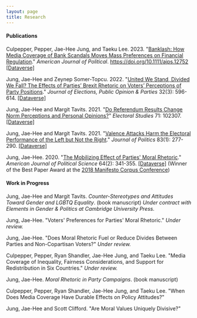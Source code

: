 ```yaml
---
layout: page
title: Research
---
```


#### Publications

Culpepper, Pepper, Jae-Hee Jung, and Taeku Lee. 2023. "[Banklash: How Media Coverage of Bank Scandals Moves Mass Preferences on
Financial Regulation](https://onlinelibrary.wiley.com/doi/10.1111/ajps.12752)." _American Journal of Political_. https://doi.org/10.1111/ajps.12752 [[Dataverse]](https://doi.org/10.7910/DVN/GTSYTZ)

Jung, Jae-Hee and Zeynep Somer-Topcu. 2022. "[United We Stand, Divided We Fall? The Effects of Parties’ Brexit Rhetoric on Voters’ Perceptions of Party Positions](https://doi.org/10.1080/17457289.2020.1839470)." _Journal of Elections, Public Opinion & Parties_ 32(3): 596-614. [[Dataverse]](https://dataverse.harvard.edu/dataset.xhtml?persistentId=doi:10.7910/DVN/JJXQLF)

Jung, Jae-Hee and Margit Tavits. 2021. "[Do Referendum Results Change Norm Perceptions and Personal Opinions?](https://www.sciencedirect.com/science/article/pii/S0261379421000287)" _Electoral Studies_ 71: 102307. [[Dataverse]](https://dataverse.harvard.edu/dataset.xhtml?persistentId=doi:10.7910/DVN/YHOCO8)

Jung, Jae-Hee and Margit Tavits. 2021. "[Valence Attacks Harm the Electoral Performance of the Left but Not the Right](https://doi.org/10.1086/709299)." _Journal of Politics_ 83(1): 277-290. [[Dataverse]](https://dataverse.harvard.edu/dataset.xhtml;jsessionid=6be1e4de9fa24c22a5b7981e7e1d?persistentId=doi%3A10.7910%2FDVN%2FHMI4WY&version=&q=&fileTypeGroupFacet=&fileAccess=Public&fileSortField=type)

Jung, Jae-Hee. 2020. "[The Mobilizing Effect of Parties' Moral Rhetoric](https://onlinelibrary.wiley.com/doi/full/10.1111/ajps.12476)." _American Journal of Political Science_ 64(2): 341-355. [[Dataverse]](https://dataverse.harvard.edu/dataset.xhtml?persistentId=doi:10.7910/DVN/6KPFOK) (Winner of the Best Paper Award at the [2018 Manifesto Corpus Conference](https://manifesto-project.wzb.eu/conference-2018))

#### Work in Progress

Jung, Jae-Hee and Margit Tavits. _Counter-Stereotypes and Attitudes Toward Gender and LGBTQ Equality_. (book manuscript) _Under contract with Elements in Gender & Politics at Cambridge University Press._

Jung, Jae-Hee. "Voters' Preferences for Parties' Moral Rhetoric." _Under review._

Jung, Jae-Hee. "Does Moral Rhetoric Fuel or Reduce Divides Between Parties and Non-Copartisan Voters?" _Under review._ 

Culpepper, Pepper, Ryan Shandler, Jae-Hee Jung, and Taeku Lee. "Media Coverage of Inequality, Fairness Considerations, and Support for Redistribution in Six Countries." _Under review._

Jung, Jae-Hee. _Moral Rhetoric in Party Campaigns_. (book manuscript)

Culpepper, Pepper, Ryan Shandler, Jae-Hee Jung, and Taeku Lee. "When Does Media Coverage Have Durable Effects on Policy Attitudes?"

Jung, Jae-Hee and Scott Clifford. "Are Moral Values Uniquely Divisive?"
